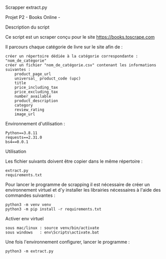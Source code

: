 Scrapper extract.py

Projet P2 - Books Online -

Description du script

Ce script est un scraper conçu pour le site https://books.toscrape.com

Il parcours chaque catégorie de livre sur le site afin de :

    créer un répertoire dédiée à la catégorie correspondante : "nom_de_catégorie"
    créer un fichier "nom_de_catégorie.csv" contenant les informations suivantes :
        product_page_url
        universal_ product_code (upc)
        title
        price_including_tax
        price_excluding_tax
        number_available
        product_description
        category
        review_rating
        image_url
  

Environnement d'utilisation :

    Python==3.8.11
    requests==2.31.0
    bs4==0.0.1

Utilisation

Les fichier suivants doivent être copier dans le même répertoire :

    extract.py
    requirements.txt

Pour lancer le programme de scrapping il est nécessaire de créer un environnement virtuel et d'y installer les librairies nécessaires à l'aide des commandes suivantes :

    python3 -m venv venv
    python3 -m pip install -r requirements.txt

Activer env virtuel
    
    sous mac/linux : source venv/bin/activate
    sous windows   : env\Scripts\activate.bat

Une fois l'environnement configurer, lancer le programme :

    python3 -m extract.py

